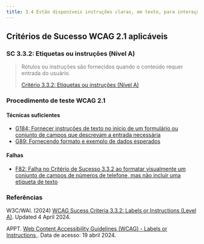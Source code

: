 ```yaml
---
title: 3.4 Estão disponíveis instruções claras, em texto, para interações complexas
---
```


## Critérios de Sucesso WCAG 2.1 aplicáveis

### SC 3.3.2: Etiquetas ou instruções (Nível A)
>
> <font color="#757575">Rótulos ou instruções são fornecidos quando o conteúdo requer entrada do usuário.</font>
>
> [Critério 3.3.2: Etiquetas ou instruções (Nível A)](https://www.w3.org/WAI/WCAG22/Understanding/labels-or-instructions.html)


### Procedimento de teste WCAG 2.1

#### Técnicas suficientes

- [G184: Fornecer instruções de texto no início de um formulário ou conjunto de campos que descrevam a entrada necessária](/tecnicas-procedimentos-de-teste/G184.md)
- [G89: Fornecendo formato e exemplo de dados esperados](/tecnicas-procedimentos-de-teste/G89.md)

#### Falhas
- [F82: Falha no Critério de Sucesso 3.3.2 ao formatar visualmente um conjunto de campos de números de telefone, mas não incluir uma etiqueta de texto](/falhas/F82.md)


### Referências

W3C/WAI. (2024) [WCAG Sucess Criteria 3.3.2: Labels or Instructions (Level A)](https://www.w3.org/WAI/WCAG22/Understanding/labels-or-instructions.html). Updated 4 April 2024.

APPT. [ Web Content Accessibility Guidelines (WCAG) - Labels or Instructions ](https://appt.org/en/guidelines/wcag/success-criterion-3-3-2). Data de acesso: 19 abril 2024.

